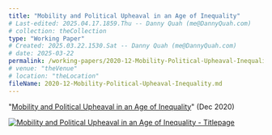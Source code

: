 ```yaml
---
title: "Mobility and Political Upheaval in an Age of Inequality"
# Last-edited: 2025.04.17.1859.Thu -- Danny Quah (me@DannyQuah.com)
# collection: theCollection
type: "Working Paper"
# Created: 2025.03.22.1530.Sat -- Danny Quah (me@DannyQuah.com)
# date: 2025-03-22
permalink: /working-papers/2020-12-Mobility-Political-Upheaval-Inequality/
# venue: "theVenue"
# location: "theLocation"
fileName: 2020-12-Mobility-Political-Upheaval-Inequality.md
---
```

"<a href="https://DannyQuah.github.io/Storage/2020.12-Danny.Quah-Mobility-Political-Upheaval-Inequality.pdf">Mobility and Political Upheaval in an Age of Inequality</a>" (Dec 2020)

[<img src="https://DannyQuah.github.io/Storage/2020.12-Danny.Quah-Mobility-Political-Upheaval-Inequality-titlepage.png" alt = "Mobility and Political Upheaval in an Age of Inequality - Titlepage" />](https://DannyQuah.github.io/Storage/2020.12-Danny.Quah-Mobility-Political-Upheaval-Inequality.pdf)

<!---
   Invisible section // 2020-12-Mobility-Political-Upheaval-Inequality.md
-->

